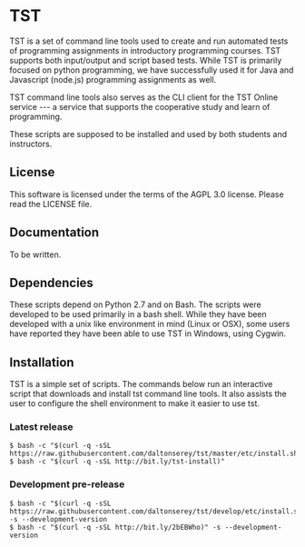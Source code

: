 # TST

TST is a set of command line tools used to create and run
automated tests of programming assignments in introductory
programming courses. TST supports both input/output and script
based tests. While TST is primarily focused on python
programming, we have successfully used it for Java and Javascript
(node.js) programming assignments as well.

TST command line tools also serves as the CLI client for the TST
Online service --- a service that supports the cooperative study
and learn of programming.

These scripts are supposed to be installed and used by both
students and instructors.


## License

This software is licensed under the terms of the AGPL 3.0
license. Please read the LICENSE file.


## Documentation

To be written.


## Dependencies

These scripts depend on Python 2.7 and on Bash. The scripts were
developed to be used primarily in a bash shell. While they have
been developed with a unix like environment in mind (Linux or
OSX), some users have reported they have been able to use TST in
Windows, using Cygwin.


## Installation

TST is a simple set of scripts. The commands below run an
interactive script that downloads and install tst command line
tools. It also assists the user to configure the shell
environment to make it easier to use tst.

### Latest release

    $ bash -c "$(curl -q -sSL https://raw.githubusercontent.com/daltonserey/tst/master/etc/install.sh)"
    $ bash -c "$(curl -q -sSL http://bit.ly/tst-install)"


### Development pre-release

    $ bash -c "$(curl -q -sSL https://raw.githubusercontent.com/daltonserey/tst/develop/etc/install.sh)" -s --development-version
    $ bash -c "$(curl -q -sSL http://bit.ly/2bEBWho)" -s --development-version
